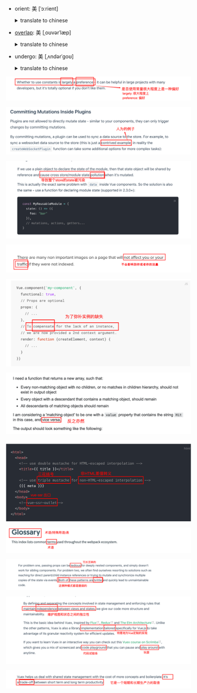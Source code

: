 * orient: 美 [ˈɔːrient]
  <details>
    <summary>translate to chinese</summary>

    v.朝向；确定方位；使适应  
    [oriented](http://youdao.com/w/oriented/#keyfrom=dict2.top): v.使朝向，使面对；
    ![](https://raw.githubusercontent.com/wangkaiwd/drawing-bed/master/20200618234921.png)
  </details>

* [overlap](http://youdao.com/w/eng/overlap/#keyfrom=dict2.index): 美 [ˌoʊvərˈlæp]
  <details>
    <summary>translate to chinese</summary>

    v. 与...重叠
    n. 重叠的部分
  </details>
 
* undergo: 美 [ˌʌndərˈɡoʊ] 
  <details>
    <summary>translate to chinese</summary>

    ![](https://raw.githubusercontent.com/wangkaiwd/drawing-bed/master/20200625185649.png)
    vt. 经历；忍受
  </details>
  
![](https://raw.githubusercontent.com/wangkaiwd/drawing-bed/master/20200624002223.png)


![](https://raw.githubusercontent.com/wangkaiwd/drawing-bed/master/20200627220951.png)

![](https://raw.githubusercontent.com/wangkaiwd/drawing-bed/master/20200627221254.png)

![](https://raw.githubusercontent.com/wangkaiwd/drawing-bed/master/20200704144452.png)

![](https://raw.githubusercontent.com/wangkaiwd/drawing-bed/master/20200705182344.png)

![](https://raw.githubusercontent.com/wangkaiwd/drawing-bed/master/20200705233415.png)

![](https://raw.githubusercontent.com/wangkaiwd/drawing-bed/master/20200707234518.png)

![](https://raw.githubusercontent.com/wangkaiwd/drawing-bed/master/20200711160358.png)

![](https://raw.githubusercontent.com/wangkaiwd/drawing-bed/master/20200719182753.png)

![](https://raw.githubusercontent.com/wangkaiwd/drawing-bed/master/20200719184325.png)

![](https://raw.githubusercontent.com/wangkaiwd/drawing-bed/master/20200719184910.png)
